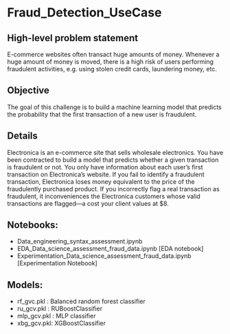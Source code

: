 # Fraud_Detection_UseCase

## High-level problem statement
E-commerce websites often transact huge amounts of money. Whenever a huge amount of money is moved, there is a high risk of users performing fraudulent activities, e.g. using stolen credit cards, laundering money, etc. 

## Objective
The goal of this challenge is to build a machine learning model that predicts the probability that the first transaction of a new user is fraudulent.

## Details
Electronica is an e-commerce site that sells wholesale electronics. You have been contracted to build a model that predicts whether a given transaction is fraudulent or not. You only have information about each user’s first transaction on Electronica’s website. If you fail to identify a fraudulent transaction, Electronica loses money equivalent to the price of the fraudulently purchased product. If you incorrectly flag a real transaction as fraudulent, it inconveniences the Electronica customers whose valid transactions are flagged—a cost your client values at $8.

## Notebooks:
- Data_engineering_syntax_assessment.ipynb
- EDA_Data_science_assessment_fraud_data.ipynb [EDA notebook]
- Experimentation_Data_science_assessment_fraud_data.ipynb [Experimentation Notebook]

## Models:
- rf_gvc.pkl : Balanced random forest classifier
- ru_gcv.pkl : RUBoostClassifier
- mlp_gcv.pkl : MLP classifier
- xbg_gcv.pkl: XGBoostClassifier

